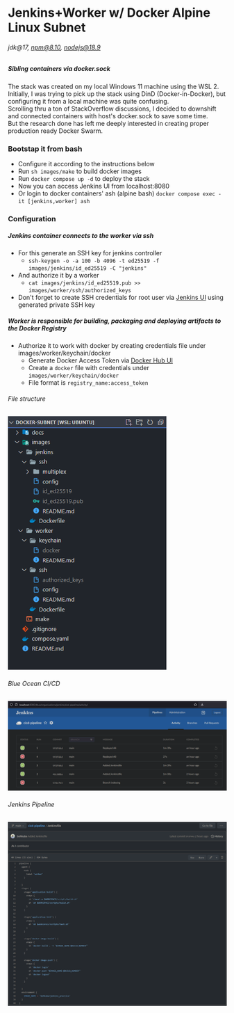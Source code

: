 # Jenkins+Worker w/ Docker Alpine Linux Subnet
###### jdk@17, npm@8.10, nodejs@18.9

##### Sibling containers via docker.sock
The stack was created on my local Windows 11 machine using the WSL 2. \
Initially, I was trying to pick up the stack using DinD (Docker-in-Docker), but configuring it from a local machine was quite confusing. \
Scrolling thru a ton of StackOverflow discussions, I decided to downshift and connected containers with host's docker.sock to save some time. \
But the research done has left me deeply interested in creating proper production ready Docker Swarm.

### Bootstap it from bash
* Configure it according to the instructions below
* Run ``` sh images/make ``` to build docker images
* Run ``` docker compose up -d ``` to deploy the stack
* Now you can access Jenkins UI from localhost:8080
* Or login to docker containers' ash (alpine bash) ``` docker compose exec -it [jenkins,worker] ash ```

### Configuration
##### Jenkins container connects to the worker via ssh
  - For this generate an SSH key for jenkins controller
    - ``` ssh-keygen -o -a 100 -b 4096 -t ed25519 -f images/jenkins/id_ed25519 -C "jenkins" ```
  - And authorize it by a worker
    - ``` cat images/jenkins/id_ed25519.pub >> images/worker/ssh/authorized_keys ```
  - Don't forget to create SSH credentials for root user via [Jenkins UI](http://localhost:8080/manage/credentials/store/system/domain/_/newCredentials) using generated private SSH key
##### Worker is responsible for building, packaging and deploying artifacts to the Docker Registry
  - Authorize it to work with docker by creating credentials file under images/worker/keychain/docker
    - Generate Docker Access Token via [Docker Hub UI](https://hub.docker.com/settings/security)
    - Create a ``` docker ``` file with credentials under ``` images/worker/keychain/docker ```
    - File format is ``` registry_name:access_token ```
###### File structure
![File structure](docs/filestructure.png)
###### Blue Ocean CI/CD
![Blue Ocean CI/CD](docs/cicd.png)
###### Jenkins Pipeline
![Jenkins Pipeline](docs/pipeline.png)
